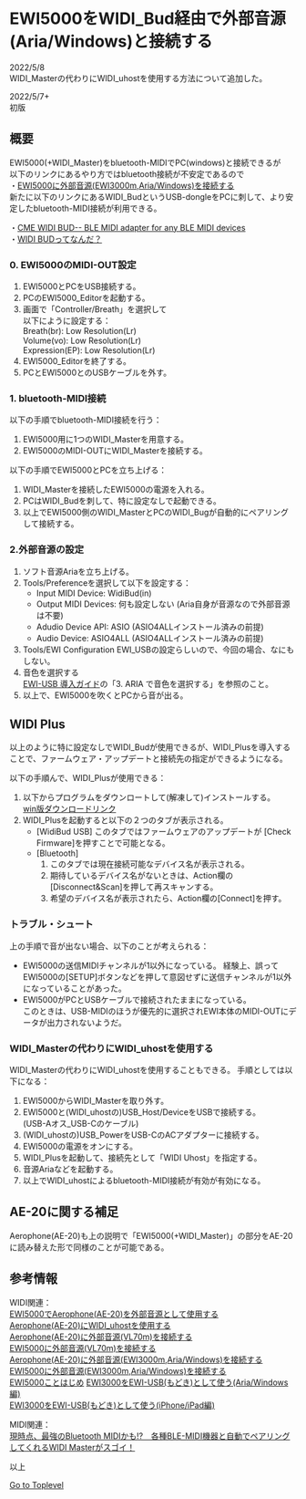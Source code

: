     
# EWI5000をWIDI_Bud経由で外部音源(Aria/Windows)と接続する   

2022/5/8  
WIDI_Masterの代わりにWIDI_uhostを使用する方法について追加した。  

2022/5/7+     
初版    
  
## 概要    
EWI5000(+WIDI_Master)をbluetooth-MIDIでPC(windows)と接続できるが  
以下のリンクにあるやり方ではbluetooth接続が不安定であるので  
・[EWI5000に外部音源(EWI3000m,Aria/Windows)を接続する](EWI5000_EWI-Aria.md)    
新たに以下のリンクにあるWIDI_BudというUSB-dongleをPCに刺して、より安定したbluetooth-MIDI接続が利用できる。

・[CME WIDI BUD-- BLE MIDI adapter for any BLE MIDI devices](https://xkeyair.com/widi-bud/)  
・[WIDI BUDってなんだ？](https://dirigent.jp/blog/widi-bud%E3%81%A3%E3%81%A6%E3%81%AA%E3%82%93%E3%81%A0)  

### 0. EWI5000のMIDI-OUT設定
1. EWI5000とPCをUSB接続する。
1. PCのEWI5000_Editorを起動する。
1. 画面で「Controller/Breath」を選択して  
以下にように設定する：  
Breath(br): Low Resolution(Lr)  
Volume(vo): Low Resolution(Lr)  
Expression(EP): Low Resolution(Lr)  
1. EWI5000_Editorを終了する。  
1. PCとEWI5000とのUSBケーブルを外す。  

### 1. bluetooth-MIDI接続
以下の手順でbluetooth-MIDI接続を行う：
1. EWI5000用に1つのWIDI_Masterを用意する。
1. EWI5000のMIDI-OUTにWIDI_Masterを接続する。

以下の手順でEWI5000とPCを立ち上げる：
1. WIDI_Masterを接続したEWI5000の電源を入れる。
1. PCはWIDI_Budを刺して、特に設定なしで起動できる。
1. 以上でEWI5000側のWIDI_MasterとPCのWIDI_Bugが自動的にペアリングして接続する。   

### 2.外部音源の設定
1. ソフト音源Ariaを立ち上げる。
1. Tools/Preferenceを選択して以下を設定する：
    * Input MIDI Device: WidiBud(in)
    * Output MIDI Devices: 何も設定しない
    (Aria自身が音源なので外部音源は不要)
    * Adudio Device API: ASIO
    (ASIO4ALLインストール済みの前提)
    * Audio Device: ASIO4ALL
     (ASIO4ALLインストール済みの前提)
1. Tools/EWI Configuration
EWI_USBの設定らしいので、今回の場合、なにもしない。
1. 音色を選択する  
[EWI-USB 導入ガイド](https://www.inmusicbrands.jp/support/data/EWI-USB_Setup_Guide.pdf)の「3. ARIA で音色を選択する」を参照のこと。
1. 以上で、EWI5000を吹くとPCから音が出る。

## WIDI Plus
以上のように特に設定なしでWIDI_Budが使用できるが、WIDI_Plusを導入することで、ファームウェア・アップデートと接続先の指定ができるようになる。

以下の手順んで、WIDI_Plusが使用できる：
1. 以下からプログラムをダウンロートして(解凍して)インストールする。  
[win版ダウンロードリンク](https://www.cme-pro.com/xkey/WidiPlus/WidiPlusInstaller.zip)  
1. WIDI_Plusを起動すると以下の２つのタブが表示される。
    * [WidiBud USB]
このタブではファームウェアのアップデートが [Check Firmware]を押すことで可能となる。
    * [Bluetooth]
      1. このタブでは現在接続可能なデバイス名が表示される。
      1. 期待しているデバイス名がないときは、Action欄の[Disconnect&Scan]を押して再スキャンする。
      1. 希望のデバイス名が表示されたら、Action欄の[Connect]を押す。

### トラブル・シュート
上の手順で音が出ない場合、以下のことが考えられる：
* EWI5000の送信MIDIチャンネルが1以外になっている。
経験上、誤ってEWI5000の\[SETUP]ボタンなどを押して意図せずに送信チャンネルが1以外になっていることがあった。
* EWI5000がPCとUSBケーブルで接続されたままになっている。  
このときは、USB-MIDIのほうが優先的に選択されEWI本体のMIDI-OUTにデータが出力されないようだ。

### WIDI_Masterの代わりにWIDI_uhostを使用する 
WIDI_Masterの代わりにWIDI_uhostを使用することもできる。
手順としては以下になる：  
1. EWI5000からWIDI_Masterを取り外す。
1. EWI5000と(WIDI_uhostの)USB_Host/DeviceをUSBで接続する。   
(USB-Aオス_USB-Cのケーブル)
1. (WIDI_uhostの)USB_PowerをUSB-CのACアダプターに接続する。 
1. EWI5000の電源をオンにする。
1. WIDI_Plusを起動して、接続先として「WIDI Uhost」を指定する。
1. 音源Ariaなどを起動する。
1. 以上でWIDI_uhostによるbluetooth-MIDI接続が有効が有効になる。


## AE-20に関する補足
Aerophone(AE-20)も上の説明で「EWI5000(+WIDI_Master)」の部分をAE-20に読み替えた形で同様のことが可能である。


## 参考情報

WIDI関連：  
[EWI5000でAerophone(AE-20)を外部音源として使用する](EWI5000_ExtAE-20.md)    
[Aerophone(AE-20)にWIDI_uhostを使用する](AE-20_WIDI_uhost.md)    
[Aerophone(AE-20)に外部音源(VL70m)を接続する](AE-20_VL70m.md)    
[EWI5000に外部音源(VL70m)を接続する](EWI5000_VL70m.md)    
[Aerophone(AE-20)に外部音源(EWI3000m,Aria/Windows)を接続する](AE-20-ExternalAria.md)    
[EWI5000に外部音源(EWI3000m,Aria/Windows)を接続する](EWI5000_EWI-Aria.md)    
[EWI5000ことはじめ](EWI5000_EWI-GetStarted.md) 
[EWI3000をEWI-USB(もどき)として使う(Aria/Windows編)](EWI3000_EWI-Aria.md)   
[EWI3000をEWI-USB(もどき)として使う(iPhone/iPad編)](EWI3000_EWI-USB.md)   

MIDI関連：  
[現時点、最強のBluetooth MIDIかも!?　各種BLE-MIDI機器と自動でペアリングしてくれるWIDI Masterがスゴイ！](https://www.dtmstation.com/archives/32976.html)  

以上  

[Go to Toplevel](https://xshigee.github.io/web0/)  

